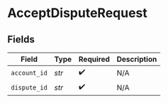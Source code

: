 # AcceptDisputeRequest


## Fields

| Field              | Type               | Required           | Description        |
| ------------------ | ------------------ | ------------------ | ------------------ |
| `account_id`       | *str*              | :heavy_check_mark: | N/A                |
| `dispute_id`       | *str*              | :heavy_check_mark: | N/A                |